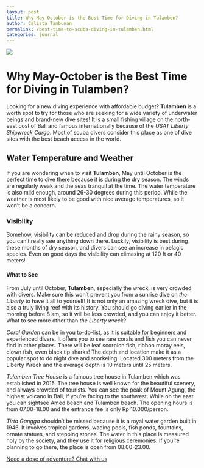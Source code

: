 ```yaml
---
layout: post
title: Why May-October is the Best Time for Diving in Tulamben?
author: Calista Tambunan
permalink: /best-time-to-scuba-diving-in-tulamben.html
categories: journal
---
```


<img src="https://i.imgur.com/fCYPJoR.jpg" class="img-responsive post-feat-img" />

# Why May-October is the Best Time for Diving in Tulamben?

Looking for a new diving experience with affordable budget? **Tulamben** is a worth spot to try for those who are seeking for a wide variety of underwater beings and brand-new dive sites! It is a small fishing village on the north-east cost of Bali and famous internationally because of the *USAT Liberty Shipwreck Cargo*. Most of scuba divers consider this place as one of dive sites with the best beach access in the world. 
## Water Temperature and Weather
If you are wondering when to visit **Tulamben**, May until October is the perfect time to dive there because it is during the dry season. The winds are regularly weak and the seas tranquil at the time. The water temperature is also mild enough, around 26-30 degrees during this period. While the weather is most likely to be good with nice average temperatures, so it won’t be a concern. 
### Visibility 
Somehow, visibility can be reduced and drop during the rainy season, so you can’t really see anything down there. Luckily, visibility is best during these months of dry season, and divers can see an increase in pelagic species. Even on good days the visibility can climaxing at 120 ft or 40 meters!
#### What to See
From July until October, **Tulamben**, especially the wreck, is very crowded with divers. Make sure this won’t prevent you from a sunrise dive on *the Liberty* to have it all to yourself! It is not only an amazing wreck dive, but it is also a truly living reef with its history. You should go diving earlier in the morning before 8 am, so it will be less crowded, and you can enjoy it better. What to see more other than *the Liberty wreck*?
 
 *Coral Garden* can be in you to-do-list, as it is suitable for beginners and experienced divers. It offers you to see rare corals and fish you can never find in other places. There will be leaf scorpion fish, ribbon moray eels, clown fish, even black tip sharks! The depth and location make it as a popular spot to do night dive and snorkeling. Located 300 meters from the Liberty Wreck and the average depth is 10 meters until 25 meters. 

*Tulamben Tree House* is a famous tree house in Tulamben which was established in 2015. The tree house is well known for the beautiful scenery, and always crowded of tourists. You can see the peak of Mount Agung, the highest volcano in Bali, if you’re facing to the southwest. While on the east, you can sightsee Amed beach and Tulamben beach. The opening hours is from 07.00-18.00 and the entrance fee is only Rp 10.000/person. 

*Tirta Gangga* shouldn’t be missed because it is a royal water garden built in 1946. It involves tropical gardens, wading pools, fish ponds, fountains, ornate statues, and stepping stones. The water in this place is measured holy by the society, and they use it for religious ceremonies. If you’re planning to go there, the place is open from 08.00-23.00.


<a href="https://web.whatsapp.com/send?phone={{site.wa}}&text=Hi%20E-Nyelam,%20i%20need%20info%20for%20dive%20spot" class="cta--in--page">Need a dose of adventure? Chat with us</a>
